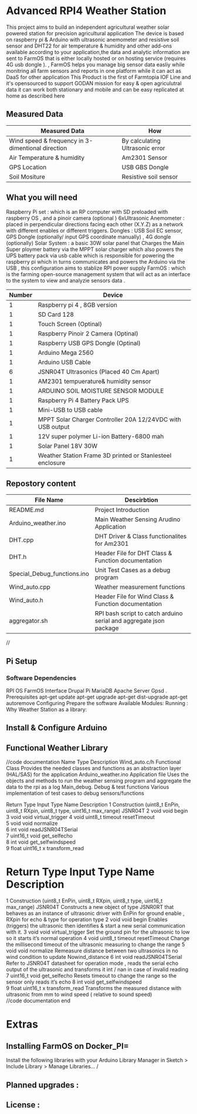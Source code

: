 # Advanced RPI4 Weather Station 
This project  aims to build  an independent agricultural weather solar powered station for precision agricultural application 
The device is based on raspberry pi & Arduino with ultrasonic anemometer and resistive soil sensor and DHT22 for air temperature & humidity
and other add-ons available according to your application,the data and analytic information are sent to FarmOS that is either locally hosted or on hosting service (requires 4G usb dongle ).
, FarmOS helps you manage big sensor data easliy while monitring all farm sensors and reports in one platform 
while it can act as DaaS for other application
This Product is the first of Farmtopia IOF Line and it's opensourced to support GODAN mission for easy & open agriculutral data 
it can work both stationary and mobile and can be easy replicated at home as described here 
## Measured Data
Measured Data| How
------------ | -------------
Wind speed & frequency in 3-dimentional direction | By calculating Ultrasonic error
Air Temperature & humidity | Am2301 Sensor
GPS Location | USB GBS Dongle 
Soil Mositure | Resistive soil sensor

## What you will need
Raspberry Pi set : which is an RP computer with SD preloaded with raspberry OS , and a pinoir camera (optional )
6xUltrasonic Anemometer : placed in perpendicular directions facing each other (X.Y.Z) as a network with different enables or different triggers.
Dongles : USB Soil EC sensor, GPS Dongle (optionally/ input GPS coordinate manually) , 4G dongle (optionally)
Solar System : a basic 30W solar panel that Charges the Main Super ploymer battery via the MPPT solar charger which also powers the UPS battery pack via usb cable which is responsible for powering the raspberry pi which in turns communicates and powers the Arduino via the USB , this configuration aims to stablize RPI power supply
FarmOS : which is the farming open-source management system that will act as an interface to the system to view and analyzie sensors data  .

Number | Device
------------ | -------------
1 | Raspberry pi 4 , 8GB version 
1 | SD Card 128	
1 | Touch Screen	(Optinal)
1 | Raspberry Pinoir 2 Camera (Optinal)	
1 | Raspberry USB GPS Dongle (Optinal)	
1 | Arduino Mega 2560
1 | Arduino USB Cable
6 | JSNR04T Ultrasonics (Placed 40 Cm Apart)
1 | AM2301 tempuerature& humidity sensor
1 | ARDUINO SOIL MOISTURE SENSOR MODULE 
1 | Raspberry Pi 4 Battery Pack UPS
1 | Mini-USB to USB cable
1 | MPPT Solar Charger Controller 20A 12/24VDC with USB output
1 | 12V super polymer Li-ion Battery-6800 mah 
1 | Solar Panel 18V 30W 
1 | Weather Station Frame 3D printed or Stanlesteel enclosure 


## Repostory content
File Name | Descirbtion 
------------ | -------------
README.md | Project Introduction
Arduino_weather.ino | Main Weather Sensing Arudino Application 
DHT.cpp | DHT Driver & Class functionalites for Am2301
DHT.h |Header File for DHT Class & Function documentation 
Special_Debug_functions.ino | Unit Test Cases as a debug program 
Wind_auto.cpp | Weather measurement functions
Wind_auto.h |Header File for Wind Class & Function documentation 
aggregator.sh | RPI bash script to catch arduino serial and aggregate json package
//
## Pi Setup
### Software Dependencies   
RPI OS
FarmOS Interface 
Drupal Pi
MariaDB
Apache Server
Gpsd
.  
Prerequisites
apt-get update
apt-get upgrade
apt-get dist-upgrade
apt-get autoremove
Configuring 
Prepare the software
Available Modules:
Running :
Why Weather Station as a library:
## Install & Configure Arduino 
## Functional Weather Library
//code documentation 
Name	Type	Description 
Wind_auto.c/h	Functional Class	Provides the needed classes and functions as an abstraction layer  (HAL/SAS) for the application
Arduino_weather.ino	Application file	Uses the objects and methods to run the weather sensing program and aggregate the data to the rpi as a log
Main_debug.	Debug & test functions	Various implementation of test cases to debug sensors/functions 

Return Type	Input Type	Name	Description
1	Construction 	(uint8_t EnPin, uint8_t RXpin, uint8_t type, uint16_t max_range)	JSNR04T	
2	void 	void 	begin	
3	void 	void 	virtual_trigger	
4	void 	uint8_t timeout	resetTimeout	
5	void 	void 	normalize	
6	int	void	readJSNR04TSerial	
7	uint16_t	void	get_selfecho	
8	int	void	get_selfwindspeed	
9	float	uint16_t x	transform_read	
#	Return Type	Input Type	Name	Description
1	Construction 	(uint8_t EnPin, uint8_t RXpin, uint8_t type, uint16_t max_range)	JSNR04T	Constructs a new object of type JSNR0RT that behaves as an instance of ultrasonic driver with EnPin for ground enable , RXpin for echo & type for operation type
2	void 	void 	begin	Enables (triggers) the ultrasonic then identifies & start a new serial communication with it.
3	void 	void 	virtual_trigger	Set the ground pin for the ultrasonic to low so it starts it’s normal operation
4	void 	uint8_t timeout	resetTimeout	Change the millisecond timeout of the ultrasonic measuring to change the range 
5	void 	void 	normalize	Remeasure distance between two ultrasonics in no wind condition to update Nowind_distance
6	int	void	readJSNR04TSerial	Refer to JSNR04T datasheet for operation mode , reads the serial echo output of the ultrasonic and transforms it int / nan in case of invalid reading 
7	uint16_t	void	get_selfecho	Resets timeout to change the range so the sensor only reads it’s echo 
8	int	void	get_selfwindspeed	
9	float	uint16_t x	transform_read	Transforms the measured distance with ultrasonic from mm to wind speed ( relative to sound speed)  
//code documentation end
# Extras 
## Installing FarmOS on Docker_PI=


Install the following libraries with your Arduino Library Manager in Sketch > Include Library > Manage Libraries...
/


## Planned upgrades :

## License :

